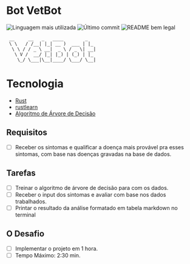 # Bot VetBot

![Linguagem mais utilizada](https://img.shields.io/github/languages/top/lucasimonmendes/vetbot)
![Último commit](https://img.shields.io/github/last-commit/lucasimonmendes/vetbot)
![README bem legal](https://img.shields.io/badge/readme-bem_legal-8A2BE2)

```
 __     __   _   ____        _
 \ \   / /__| |_| __ )  ___ | |_
  \ \ / / _ \ __|  _ \ / _ \| __|
   \ V /  __/ |_| |_) | (_) | |_
    \_/ \___|\__|____/ \___/ \__|

```

# Tecnologia

- [Rust](https://github.com/rust-lang/rust)
- [rustlearn](https://github.com/maciejkula/rustlearn)
- [Algoritmo de Árvore de Decisão](https://edisciplinas.usp.br/pluginfile.php/4469825/mod_resource/content/1/ArvoresDecisao_normalsize.pdf)

## Requisitos

- [ ] Receber os sintomas e qualificar a
      doença mais provável pra esses sintomas,
      com base nas doenças gravadas na base de dados.

## Tarefas

- [ ] Treinar o algoritmo de árvore de decisão para com os dados.
- [ ] Receber o input dos sintomas e avaliar com base nos dados trabalhados.
- [ ] Printar o resultado da análise formatado em tabela markdown no terminal

## O Desafio

- [ ] Implementar o projeto em 1 hora.
- [ ] Tempo Máximo: 2:30 min.
